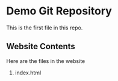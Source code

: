 # Demo Git Repository

This is the first file in this repo. 

## Website Contents

Here are the files in the website

1. index.html